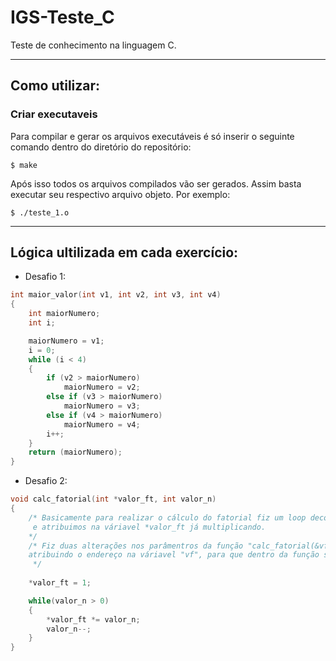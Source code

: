 # IGS-Teste_C
Teste de conhecimento na linguagem C.

---

## Como utilizar:

### Criar executaveis

Para compilar e gerar os arquivos executáveis é só inserir o seguinte comando dentro do diretório do repositório: 

```
$ make
```
Após isso todos os arquivos compilados vão ser gerados. Assim basta executar seu respectivo arquivo objeto. Por exemplo:

```
$ ./teste_1.o
```

---

## Lógica ultilizada em cada exercício:


- Desafio 1:
```c
int maior_valor(int v1, int v2, int v3, int v4)
{ 
    int maiorNumero;
    int i;

	maiorNumero = v1;
    i = 0;
    while (i < 4)
	{
		if (v2 > maiorNumero)
			maiorNumero = v2;
		else if (v3 > maiorNumero)
			maiorNumero = v3;
		else if (v4 > maiorNumero)
			maiorNumero = v4;
        i++;
	}
	return (maiorNumero);
}
```
- Desafio 2:

```c
void calc_fatorial(int *valor_ft, int valor_n)
{    
    /* Basicamente para realizar o cálculo do fatorial fiz um loop decompondo o valor_n em 1 enquanto ele for maior que zero
     e atribuimos na váriavel *valor_ft já multiplicando.
    */
    /* Fiz duas alterações nos parâmentros da função "calc_fatorial(&vf, *pv)" 
    atribuindo o endereço na váriavel "vf", para que dentro da função ser possivel fazer a desreferenciação e atribuir valores, e já na váriavel "pv" fiz a           	  desreferencição já no paramentro para que seja possivel ultilizar o valor dela.
     */
    
    *valor_ft = 1;

    while(valor_n > 0)
    {
        *valor_ft *= valor_n;
        valor_n--;
    }
}
```

